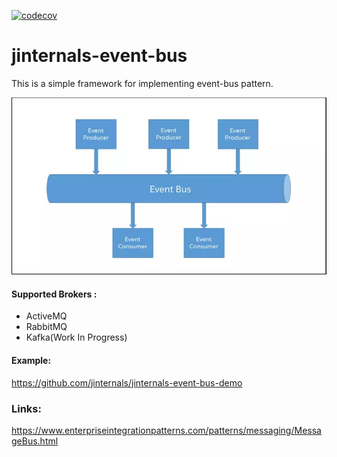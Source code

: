 [![codecov](https://codecov.io/gh/jinternals/jinternals-event-bus/branch/master/graph/badge.svg)](https://codecov.io/gh/jinternals/jinternals-event-bus)
# jinternals-event-bus

This is a simple framework for implementing event-bus pattern.

![alt Event Bus](./images/event-bus.jpg)


#### Supported Brokers :
 
* ActiveMQ
* RabbitMQ
* Kafka(Work In Progress)

#### Example: 

https://github.com/jinternals/jinternals-event-bus-demo

### Links:

https://www.enterpriseintegrationpatterns.com/patterns/messaging/MessageBus.html <br>
